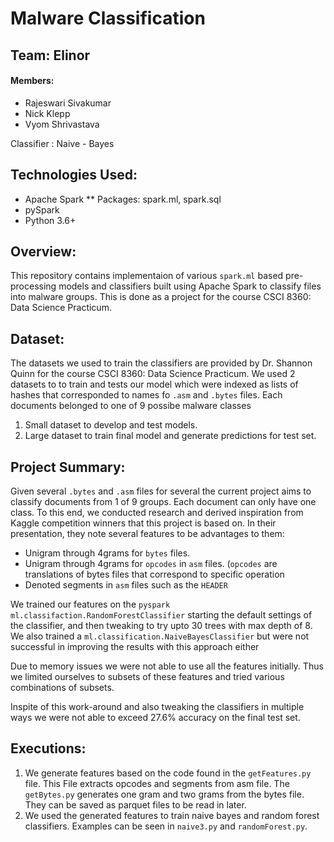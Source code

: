 
# Malware Classification
## Team: Elinor
#### Members: 
* Rajeswari Sivakumar
* Nick Klepp
* Vyom Shrivastava

Classifier : Naive - Bayes

## Technologies Used:
* Apache Spark
  ** Packages: spark.ml, spark.sql
* pySpark
* Python 3.6+

## Overview:
This repository contains implementaion of various `spark.ml` based pre-processing models and classifiers built using Apache Spark to classify files into malware groups. This is done as a project for the course CSCI 8360: Data Science Practicum.

## Dataset:
The datasets we used to train the classifiers are provided by Dr. Shannon Quinn for the course CSCI 8360: Data Science Practicum. We used 2 datasets to to train and tests our model which were indexed as lists of hashes that corresponded to names fo `.asm` and `.bytes` files. Each documents belonged to one of 9 possibe malware classes
1. Small dataset to develop and test models. 
2. Large dataset to train final model and generate predictions for test set.

## Project Summary:
Given several `.bytes` and `.asm` files for several  the current project aims to classify documents from 1 of 9 groups. Each document can only have one class. To this end, we conducted research and derived inspiration from Kaggle competition winners that this project is based on. In their presentation, they note several features to be advantages to them:
  - Unigram through 4grams for `bytes` files.
  - Unigram through 4grams for `opcodes` in `asm` files. (`opcodes` are translations of bytes files that correspond to specific operation
  - Denoted segments in `asm` files such as the `HEADER`

We trained our features on the `pyspark` `ml.classifaction.RandomForestClassifier` starting the default settings of the classifier, and then tweaking to try upto 30 trees with max depth of 8. We also trained a `ml.classification.NaiveBayesClassifier` but were not successful in improving the results with this approach either

Due to memory issues we were not able to use all the features initially. Thus we limited ourselves to subsets of these features and tried various combinations of subsets. 

Inspite of this work-around and also tweaking the classifiers in multiple ways we were not able to exceed 27.6% accuracy on the final test set.

## Executions:

1. We generate features based on the code found in the `getFeatures.py` file. This File extracts opcodes and segments from asm file. The `getBytes.py` generates one gram and two grams from the bytes file. They can be saved as parquet files to be read in later.
2. We used the generated features to train naive bayes and random forest classifiers. Examples can be seen in `naive3.py` and `randomForest.py`.
